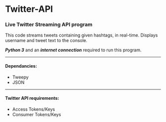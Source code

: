 # Twitter-API
### Live Twitter Streaming API program
This code streams tweets containing given hashtags, in real-time. Displays username and tweet text to the console.

__*Python 3*__ and an __*internet connection*__ required to run this program.
____
#### Dependancies:
- Tweepy
- JSON

____

#### Twitter API requirements:
- Access Tokens/Keys
- Consumer Tokens/Keys
